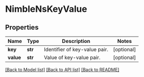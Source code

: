# NimbleNsKeyValue

## Properties
Name | Type | Description | Notes
------------ | ------------- | ------------- | -------------
**key** | **str** | Identifier of key-value pair. | [optional] 
**value** | **str** | Value of key-value pair. | [optional] 

[[Back to Model list]](../README.md#documentation-for-models) [[Back to API list]](../README.md#documentation-for-api-endpoints) [[Back to README]](../README.md)


